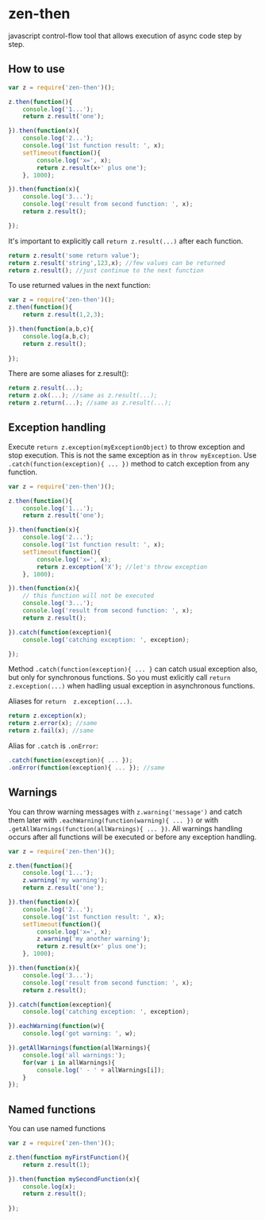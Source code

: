 # zen-then
javascript control-flow tool that allows execution of async code step by step.

## How to use
```javascript
var z = require('zen-then')();

z.then(function(){
    console.log('1...');
    return z.result('one');

}).then(function(x){
    console.log('2...');
    console.log('1st function result: ', x);
    setTimeout(function(){
        console.log('x=', x);
        return z.result(x+' plus one');
    }, 1000);

}).then(function(x){
    console.log('3...');
    console.log('result from second function: ', x);
    return z.result();

});
```

It's important to explicitly call `return z.result(...)` after each function. 
```javascript
return z.result('some return value');
return z.result('string',123,x); //few values can be returned
return z.result(); //just continue to the next function
```


To use returned values in the next function:
```javascript
var z = require('zen-then')();
z.then(function(){
    return z.result(1,2,3);

}).then(function(a,b,c){
    console.log(a,b,c);
    return z.result();
    
});

```


There are some aliases for z.result():
```javascript
return z.result(...);
return z.ok(...); //same as z.result(...);
return z.return(...); //same as z.result(...);
```


## Exception handling
Execute `return z.exception(myExceptionObject)` to throw exception and stop execution. 
This is not the same exception as in `throw myException`.
Use `.catch(function(exception){ ... })` method to catch exception from any function.
```javascript
var z = require('zen-then')();

z.then(function(){
    console.log('1...');
    return z.result('one');

}).then(function(x){
    console.log('2...');
    console.log('1st function result: ', x);
    setTimeout(function(){
        console.log('x=', x);
        return z.exception('X'); //let's throw exception
    }, 1000);

}).then(function(x){
    // this function will not be executed
    console.log('3...');
    console.log('result from second function: ', x);
    return z.result();

}).catch(function(exception){
    console.log('catching exception: ', exception);

});
```
Method `.catch(function(exception){ ... }` can catch usual exception also, but only for synchronous functions. 
So you must exlicitly call `return z.exception(...)` when hadling usual exception in asynchronous functions.

Aliases for `return  z.exception(...)`.
```javascript
return z.exception(x);
return z.error(x); //same
return z.fail(x); //same
```

Alias for `.catch` is `.onError`:
```javascript
.catch(function(exception){ ... });
.onError(function(exception){ ... }); //same
```


## Warnings
You can throw warning messages with `z.warning('message')` and catch them later with 
`.eachWarning(function(warning){ ... })` or with `.getAllWarnings(function(allWarnings){ ... })`.
All warnings handling occurs after all functions will be executed or before any exception handling.

```javascript
var z = require('zen-then')();

z.then(function(){
    console.log('1...');
    z.warning('my warning');
    return z.result('one');

}).then(function(x){
    console.log('2...');
    console.log('1st function result: ', x);
    setTimeout(function(){
        console.log('x=', x);
        z.warning('my another warning');
        return z.result(x+' plus one');
    }, 1000);

}).then(function(x){
    console.log('3...');
    console.log('result from second function: ', x);
    return z.result();

}).catch(function(exception){
    console.log('catching exception: ', exception);

}).eachWarning(function(w){
    console.log('got warning: ', w);

}).getAllWarnings(function(allWarnings){
    console.log('all warnings:');
    for(var i in allWarnings){
        console.log(' - ' + allWarnings[i]);
    }
});
```


## Named functions
You can use named functions
```javascript
var z = require('zen-then')();

z.then(function myFirstFunction(){
    return z.result(1);

}).then(function mySecondFunction(x){
    console.log(x);
    return z.result();
    
});
```


